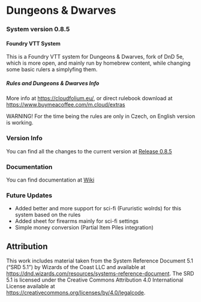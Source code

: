 # Dungeons & Dwarves
### System version 0.8.5

#### Foundry VTT System

This is a Foundry VTT system for Dungeons &amp; Dwarves, fork of DnD 5e, which is more open, and mainly run by homebrew content, while changing some basic rulers a simplyfing them.

##### Rules and Dungeons & Dwarves Info
More info at https://cloudfolium.eu/, or direct rulebook download at https://www.buymeacoffee.com/m.cloud/extras

WARNING! For the time being the rules are only in Czech, on English version is working.

### Version Info
You can find all the changes to the current version at [Release 0.8.5](https://github.com/slimak55/dungeons_and_dwarves/releases/tag/release_0.8.5)

### Documentation
You can find documentation at [Wiki](https://github.com/slimak55/dungeons_and_dwarves/wiki/DOCUMENTAION)

### Future Updates
- Added better and more support for sci-fi (Fururistic wolrds) for this system based on the rules
- Added sheet for firearms mainly for sci-fi settings
- Simple money conversion (Partial Item Piles integration)

## Attribution
This work includes material taken from the System Reference Document 5.1 (“SRD 5.1”) by Wizards of
the Coast LLC and available at https://dnd.wizards.com/resources/systems-reference-document. The
SRD 5.1 is licensed under the Creative Commons Attribution 4.0 International License available at
https://creativecommons.org/licenses/by/4.0/legalcode.
